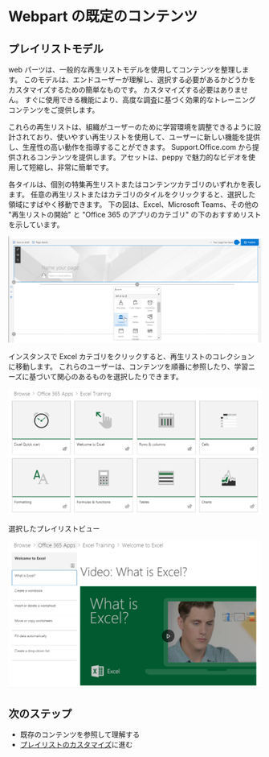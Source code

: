 # <a name="webpart-default-content"></a>Webpart の既定のコンテンツ

## <a name="the-playlist-model"></a>プレイリストモデル

web パーツは、一般的な再生リストモデルを使用してコンテンツを整理します。  このモデルは、エンドユーザーが理解し、選択する必要があるかどうかをカスタマイズするための簡単なものです。  カスタマイズする必要はありません。  すぐに使用できる機能により、高度な調査に基づく効果的なトレーニングコンテンツをご提供します。

これらの再生リストは、組織がユーザーのために学習環境を調整できるように設計されており、使いやすい再生リストを使用して、ユーザーに新しい機能を提供し、生産性の高い動作を指導することができます。 Support.Office.com から提供されるコンテンツを提供します。アセットは、peppy で魅力的なビデオを使用して短縮し、非常に簡単です。 

各タイルは、個別の特集再生リストまたはコンテンツカテゴリのいずれかを表します。 任意の再生リストまたはカテゴリのタイルをクリックすると、選択した領域にすばやく移動できます。 下の図は、Excel、Microsoft Teams、その他の "再生リストの開始" と "Office 365 のアプリのカテゴリ" の下のおすすめリストを示しています。 

![Webpart の既定のビュー](media/clo365addwebpart.png)

インスタンスで Excel カテゴリをクリックすると、再生リストのコレクションに移動します。  これらのユーザーは、コンテンツを順番に参照したり、学習ニーズに基づいて関心のあるものを選択したりできます。 

![Webpart プレイリスト](media/clo365exceltraining.png)

選択したプレイリストビュー

![Excel プレイリスト](media/clo365excelplaylist.png)

## <a name="next-steps"></a>次のステップ

- 既存のコンテンツを参照して理解する
- [プレイリストのカスタマイズ](customplaylists.md)に進む